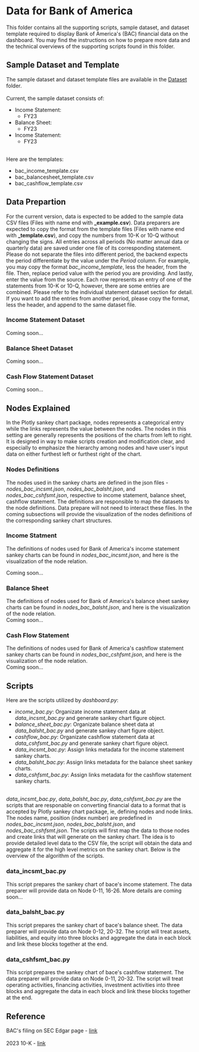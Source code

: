 # Data for Bank of America
This folder contains all the supporting scripts, sample dataset, and dataset template required to display Bank of America's (BAC) financial data on the dashboard. You may find the instructions on how to prepare more data and the technical overviews of the supporting scripts found in this folder.

## Sample Dataset and Template
The sample dataset and dataset template files are available in the [Dataset](dataset) folder. 
<br><br>
Current, the sample dataset consists of:
<ul>
	<li>Income Statement:<ul>
		<li>FY23</li>
		</ul>
	</li>
	<li>Balance Sheet:<ul>
		<li>FY23</li>
		</ul>
	</li>
	<li>Income Statement:<ul>
		<li>FY23</li>
		</ul>
	</li>
</ul>

<br>
Here are the templates:
<ul>
	<li>bac_income_template.csv</li>
	<li>bac_balancesheet_template.csv</li>
	<li>bac_cashflow_template.csv</li>
</ul>

## Data Prepartion
For the current version, data is expected to be added to the sample data CSV files (Files with name end with <b>\_example.csv</b>). Data preparers are expected to copy the format from the template files (Files with name end with <b>\_template.csv</b>), and copy the numbers from 10-K or 10-Q without changing the signs. All entries across all periods (No matter annual data or quarterly data) are saved under one file of its corresponding statement. Please do not separate the files into different period, the backend expects the period differentiate by the value under the <i>Period</i> column. For example, you may copy the format <i>bac_income_template</i>, less the header, from the file. Then, replace period value with the period you are providing. And lastly, enter the value from the source. Each row represents an entry of one of the statements from 10-K or 10-Q, however, there are some entries are combined. Please refer to the individual statement dataset section for detail. If you want to add the entries from another period, please copy the format, less the header, and append to the same dataset file.


### Income Statement Dataset
Coming soon...

### Balance Sheet Dataset
Coming soon...

### Cash Flow Statement Dataset
Coming soon...

## Nodes Explained
In the Plotly sankey chart package, nodes represents a categorical entry while the links represents the value between the nodes. The nodes in this setting are generally represents the positions of the charts from left to right. It is designed in way to make scripts creation and modification clear, and especially to emphasize the hierarchy among nodes and have user's input data on either furthest left or furthest right of the chart.

### Nodes Definitions
The nodes used in the sankey charts are defined in the json files - <i>nodes_bac_incsmt.json</i>, <i>nodes_bac_balsht.json</i>, and <i>nodes_bac_cshfsmt.json</i>, respective to income statement, balance sheet, cashflow statement. The definitions are responsible to map the datasets to the node definitions. Data prepare will not need to interact these files. In the coming subsections will provide the visualization of the nodes definitions of the corresponding sankey chart structures.

### Income Statment
The definitions of nodes used for Bank of America's income statement sankey charts can be found in <i>nodes_bac_incsmt.json</i>, and here is the visualization of the node relation.
<br>

Coming soon...

### Balance Sheet
The definitions of nodes used for Bank of America's balance sheet sankey charts can be found in <i>nodes_bac_balsht.json</i>, and here is the visualization of the node relation.
<br>
Coming soon...


### Cash Flow Statement
The definitions of nodes used for Bank of America's cashflow statement sankey charts can be found in <i>nodes_bac_cshfsmt.json</i>, and here is the visualization of the node relation.
<br>
Coming soon...

## Scripts
Here are the scripts utilized by <i>dashboard.py</i>:
<ul>
	<li><i>income_bac.py</i>: Organizate income statement data at <i>data_incsmt_bac.py</i> and generate sankey chart figure object.</li>
	<li><i>balance_sheet_bac.py</i>: Organizate balance sheet data at <i>data_balsht_bac.py</i> and generate sankey chart figure object.</li>
	<li><i>cashflow_bac.py</i>: Organizate cashflow statement data at <i>data_cshfsmt_bac.py</i> and generate sankey chart figure object.</li>
	<li><i>data_incsmt_bac.py</i>: Assign links metadata for the income statement sankey charts.</li>
	<li><i>data_balsht_bac.py</i>: Assign links metadata for the balance sheet sankey charts.</li>
	<li><i>data_cshfsmt_bac.py</i>: Assign links metadata for the cashflow statement sankey charts.</li>
</ul>

<br>
<i>data_incsmt_bac.py</i>, <i>data_balsht_bac.py</i>, <i>data_cshfsmt_bac.py</i> are the scripts that are responable on converting financial data to a format that is accepted by Plotly sankey chart package, ie, defining nodes and node links. The nodes name, position (index number) are predefined in <i>nodes_bac_incsmt.json</i>, <i>nodes_bac_balsht.json</i>, and <i>nodes_bac_cshfsmt.json</i>. The scripts will first map the data to those nodes and create links that will generate on the sankey chart. The idea is to provide detailed level data to the CSV file, the script will obtain the data and aggregate it for the high level metrics on the sankey chart. Below is the overview of the algorithm of the scripts.

### data_incsmt_bac.py
This script prepares the sankey chart of bace's income statement. The data preparer will provide data on Node 0-11, 16-26. More details are coming soon...

### data_balsht_bac.py
This script prepares the sankey chart of bace's balance sheet. The data preparer will provide data on Node 0-12, 20-32. The script will treat assets, liabilities, and equity into three blocks and aggregate the data in each block and link these blocks together at the end.

### data_cshfsmt_bac.py
This script prepares the sankey chart of bace's cashflow statement. The data preparer will provide data on Node 0-11, 20-32. The script will treat operating activities, financing activities, investment activities into three blocks and aggregate the data in each block and link these blocks together at the end.


## Reference
BAC's filing on SEC Edgar page - <a href="https://www.sec.gov/edgar/browse/?CIK=70858&owner=exclude">link</a>
<br><br>
2023 10-K - <a href="https://www.sec.gov/Archives/edgar/data/70858/000007085824000122/bac-20231231.htm">link</a>